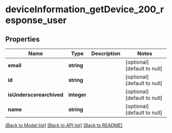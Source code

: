 # deviceInformation_getDevice_200_response_user

## Properties
Name | Type | Description | Notes
------------ | ------------- | ------------- | -------------
**email** | **string** |  | [optional] [default to null]
**id** | **string** |  | [optional] [default to null]
**isUnderscorearchived** | **integer** |  | [optional] [default to null]
**name** | **string** |  | [optional] [default to null]

[[Back to Model list]](../README.md#documentation-for-models) [[Back to API list]](../README.md#documentation-for-api-endpoints) [[Back to README]](../README.md)


